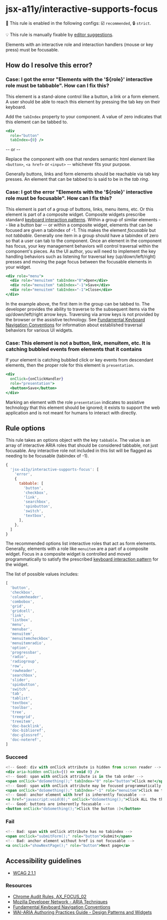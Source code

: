 # jsx-a11y/interactive-supports-focus

💼 This rule is enabled in the following configs: ☑️ `recommended`, 🔒 `strict`.

💡 This rule is manually fixable by [editor suggestions](https://eslint.org/docs/latest/use/core-concepts#rule-suggestions).

<!-- end auto-generated rule header -->

Elements with an interactive role and interaction handlers (mouse or key press) must be focusable.

## How do I resolve this error?

### Case: I got the error "Elements with the '${role}' interactive role must be tabbable". How can I fix this?

This element is a stand-alone control like a button, a link or a form element. A user should be able to reach this element by pressing the tab key on their keyboard.

Add the `tabIndex` property to your component. A value of zero indicates that this element can be tabbed to.

```jsx
<div
  role="button"
  tabIndex={0} />
```

-- or --

Replace the component with one that renders semantic html element like `<button>`, `<a href>` or `<input>` -- whichever fits your purpose.

Generally buttons, links and form elements should be reachable via tab key presses. An element that can be tabbed to is said to be in the _tab ring_.

### Case: I got the error "Elements with the '${role}' interactive role must be focusable". How can I fix this?

This element is part of a group of buttons, links, menu items, etc. Or this element is part of a composite widget. Composite widgets prescribe standard [keyboard interaction patterns](https://www.w3.org/TR/wai-aria-practices-1.1/#kbd_generalnav). Within a group of similar elements -- like a button bar -- or within a composite widget, elements that can be focused are given a tabindex of -1. This makes the element _focusable_ but not _tabbable_. Generally one item in a group should have a tabindex of zero so that a user can tab to the component. Once an element in the component has focus, your key management behaviors will control traversal within the component's pieces. As the UI author, you will need to implement the key handling behaviors such as listening for traversal key (up/down/left/right) presses and moving the page focus between the focusable elements in your widget.

```jsx
<div role="menu">
  <div role="menuitem" tabIndex="0">Open</div>
  <div role="menuitem" tabIndex="-1">Save</div>
  <div role="menuitem" tabIndex="-1">Close</div>
</div>
```

In the example above, the first item in the group can be tabbed to. The developer provides the ability to traverse to the subsequent items via the up/down/left/right arrow keys. Traversing via arrow keys is not provided by the browser or the assistive technology. See [Fundamental Keyboard Navigation Conventions](https://www.w3.org/TR/wai-aria-practices-1.1/#kbd_generalnav) for information about established traversal behaviors for various UI widgets.

### Case: This element is not a button, link, menuitem, etc. It is catching bubbled events from elements that it contains

If your element is catching bubbled click or key events from descendant elements, then the proper role for this element is `presentation`.

```jsx
<div
  onClick={onClickHandler}
  role="presentation">
  <button>Save</button>
</div>
```

Marking an element with the role `presentation` indicates to assistive technology that this element should be ignored; it exists to support the web application and is not meant for humans to interact with directly.

## Rule options

This rule takes an options object with the key `tabbable`. The value is an array of interactive ARIA roles that should be considered tabbable, not just focusable. Any interactive role not included in this list will be flagged as needing to be focusable (tabindex of -1).

```js
{
  'jsx-a11y/interactive-supports-focus': [
    'error',
    {
      tabbable: [
        'button',
        'checkbox',
        'link',
        'searchbox',
        'spinbutton',
        'switch',
        'textbox',
      ],
    },
  ]
}
```

The recommended options list interactive roles that act as form elements. Generally, elements with a role like `menuitem` are a part of a composite widget. Focus in a composite widget is controlled and moved programmatically to satisfy the prescribed [keyboard interaction pattern](https://www.w3.org/TR/wai-aria-practices-1.1/#kbd_generalnav) for the widget.

The list of possible values includes:

```js
[
  'button',
  'checkbox',
  'columnheader',
  'combobox',
  'grid',
  'gridcell',
  'link',
  'listbox',
  'menu',
  'menubar',
  'menuitem',
  'menuitemcheckbox',
  'menuitemradio',
  'option',
  'progressbar',
  'radio',
  'radiogroup',
  'row',
  'rowheader',
  'searchbox',
  'slider',
  'spinbutton',
  'switch',
  'tab',
  'tablist',
  'textbox',
  'toolbar',
  'tree',
  'treegrid',
  'treeitem',
  'doc-backlink',
  'doc-biblioref',
  'doc-glossref',
  'doc-noteref',
]
```

### Succeed

```jsx
<!-- Good: div with onClick attribute is hidden from screen reader -->
<div aria-hidden onClick={() => void 0} />
<!-- Good: span with onClick attribute is in the tab order -->
<span onClick="doSomething();" tabIndex="0" role="button">Click me!</span>
<!-- Good: span with onClick attribute may be focused programmatically -->
<span onClick="doSomething();" tabIndex="-1" role="menuitem">Click me too!</span>
<!-- Good: anchor element with href is inherently focusable -->
<a href="javascript:void(0);" onClick="doSomething();">Click ALL the things!</a>
<!-- Good: buttons are inherently focusable -->
<button onClick="doSomething();">Click the button :)</button>
```

### Fail

```jsx
<!-- Bad: span with onClick attribute has no tabindex -->
<span onclick="submitForm();" role="button">Submit</span>
<!-- Bad: anchor element without href is not focusable -->
<a onclick="showNextPage();" role="button">Next page</a>
```

## Accessibility guidelines

- [WCAG 2.1.1](https://www.w3.org/WAI/WCAG22/Understanding/keyboard)

### Resources

- [Chrome Audit Rules, AX_FOCUS_02](https://github.com/GoogleChrome/accessibility-developer-tools/wiki/Audit-Rules#ax_focus_02)
- [Mozilla Developer Network - ARIA Techniques](https://developer.mozilla.org/en-US/docs/Web/Accessibility/ARIA/ARIA_Techniques/Using_the_button_role#Keyboard_and_focus)
- [Fundamental Keyboard Navigation Conventions](https://www.w3.org/TR/wai-aria-practices-1.1/#kbd_generalnav)
- [WAI-ARIA Authoring Practices Guide - Design Patterns and Widgets](https://www.w3.org/TR/wai-aria-practices-1.1/#aria_ex)
